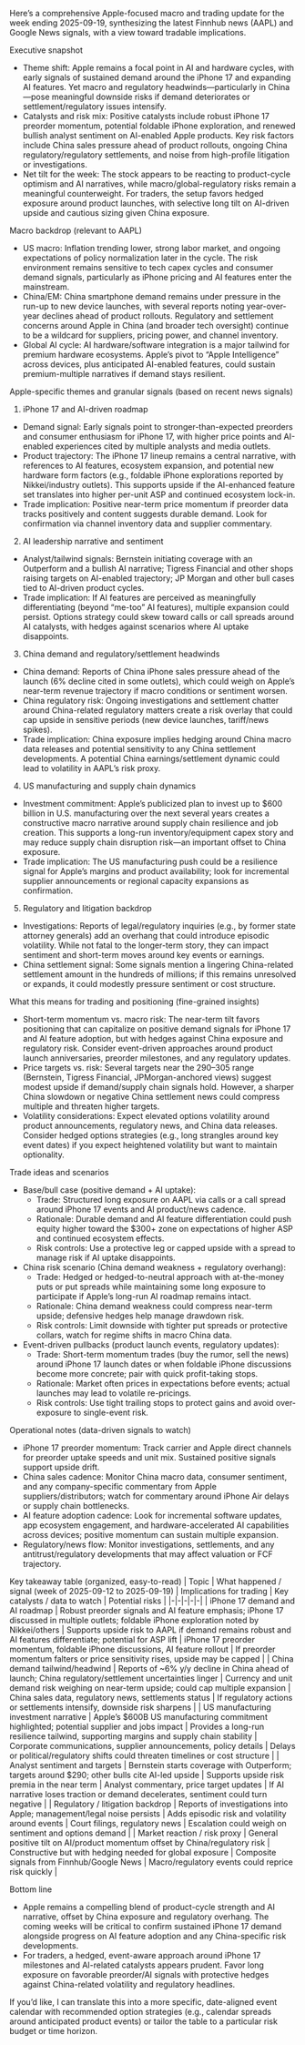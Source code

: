 Here’s a comprehensive Apple-focused macro and trading update for the week ending 2025-09-19, synthesizing the latest Finnhub news (AAPL) and Google News signals, with a view toward tradable implications.

Executive snapshot
- Theme shift: Apple remains a focal point in AI and hardware cycles, with early signals of sustained demand around the iPhone 17 and expanding AI features. Yet macro and regulatory headwinds—particularly in China—pose meaningful downside risks if demand deteriorates or settlement/regulatory issues intensify.
- Catalysts and risk mix: Positive catalysts include robust iPhone 17 preorder momentum, potential foldable iPhone exploration, and renewed bullish analyst sentiment on AI-enabled Apple products. Key risk factors include China sales pressure ahead of product rollouts, ongoing China regulatory/regulatory settlements, and noise from high-profile litigation or investigations.
- Net tilt for the week: The stock appears to be reacting to product-cycle optimism and AI narratives, while macro/global-regulatory risks remain a meaningful counterweight. For traders, the setup favors hedged exposure around product launches, with selective long tilt on AI-driven upside and cautious sizing given China exposure.

Macro backdrop (relevant to AAPL)
- US macro: Inflation trending lower, strong labor market, and ongoing expectations of policy normalization later in the cycle. The risk environment remains sensitive to tech capex cycles and consumer demand signals, particularly as iPhone pricing and AI features enter the mainstream.
- China/EM: China smartphone demand remains under pressure in the run-up to new device launches, with several reports noting year-over-year declines ahead of product rollouts. Regulatory and settlement concerns around Apple in China (and broader tech oversight) continue to be a wildcard for suppliers, pricing power, and channel inventory.
- Global AI cycle: AI hardware/software integration is a major tailwind for premium hardware ecosystems. Apple’s pivot to “Apple Intelligence” across devices, plus anticipated AI-enabled features, could sustain premium-multiple narratives if demand stays resilient.

Apple-specific themes and granular signals (based on recent news signals)
1) iPhone 17 and AI-driven roadmap
- Demand signal: Early signals point to stronger-than-expected preorders and consumer enthusiasm for iPhone 17, with higher price points and AI-enabled experiences cited by multiple analysts and media outlets.
- Product trajectory: The iPhone 17 lineup remains a central narrative, with references to AI features, ecosystem expansion, and potential new hardware form factors (e.g., foldable iPhone explorations reported by Nikkei/industry outlets). This supports upside if the AI-enhanced feature set translates into higher per-unit ASP and continued ecosystem lock-in.
- Trade implication: Positive near-term price momentum if preorder data tracks positively and content suggests durable demand. Look for confirmation via channel inventory data and supplier commentary.

2) AI leadership narrative and sentiment
- Analyst/tailwind signals: Bernstein initiating coverage with an Outperform and a bullish AI narrative; Tigress Financial and other shops raising targets on AI-enabled trajectory; JP Morgan and other bull cases tied to AI-driven product cycles.
- Trade implication: If AI features are perceived as meaningfully differentiating (beyond “me-too” AI features), multiple expansion could persist. Options strategy could skew toward calls or call spreads around AI catalysts, with hedges against scenarios where AI uptake disappoints.

3) China demand and regulatory/settlement headwinds
- China demand: Reports of China iPhone sales pressure ahead of the launch (6% decline cited in some outlets), which could weigh on Apple’s near-term revenue trajectory if macro conditions or sentiment worsen.
- China regulatory risk: Ongoing investigations and settlement chatter around China-related regulatory matters create a risk overlay that could cap upside in sensitive periods (new device launches, tariff/news spikes).
- Trade implication: China exposure implies hedging around China macro data releases and potential sensitivity to any China settlement developments. A potential China earnings/settlement dynamic could lead to volatility in AAPL’s risk proxy.

4) US manufacturing and supply chain dynamics
- Investment commitment: Apple’s publicized plan to invest up to $600 billion in U.S. manufacturing over the next several years creates a constructive macro narrative around supply chain resilience and job creation. This supports a long-run inventory/equipment capex story and may reduce supply chain disruption risk—an important offset to China exposure.
- Trade implication: The US manufacturing push could be a resilience signal for Apple’s margins and product availability; look for incremental supplier announcements or regional capacity expansions as confirmation.

5) Regulatory and litigation backdrop
- Investigations: Reports of legal/regulatory inquiries (e.g., by former state attorney generals) add an overhang that could introduce episodic volatility. While not fatal to the longer-term story, they can impact sentiment and short-term moves around key events or earnings.
- China settlement signal: Some signals mention a lingering China-related settlement amount in the hundreds of millions; if this remains unresolved or expands, it could modestly pressure sentiment or cost structure.

What this means for trading and positioning (fine-grained insights)
- Short-term momentum vs. macro risk: The near-term tilt favors positioning that can capitalize on positive demand signals for iPhone 17 and AI feature adoption, but with hedges against China exposure and regulatory risk. Consider event-driven approaches around product launch anniversaries, preorder milestones, and any regulatory updates.
- Price targets vs. risk: Several targets near the $290–$305 range (Bernstein, Tigress Financial, JPMorgan-anchored views) suggest modest upside if demand/supply chain signals hold. However, a sharper China slowdown or negative China settlement news could compress multiple and threaten higher targets.
- Volatility considerations: Expect elevated options volatility around product announcements, regulatory news, and China data releases. Consider hedged options strategies (e.g., long strangles around key event dates) if you expect heightened volatility but want to maintain optionality.

Trade ideas and scenarios
- Base/bull case (positive demand + AI uptake):
  - Trade: Structured long exposure on AAPL via calls or a call spread around iPhone 17 events and AI product/news cadence.
  - Rationale: Durable demand and AI feature differentiation could push equity higher toward the $300+ zone on expectations of higher ASP and continued ecosystem effects.
  - Risk controls: Use a protective leg or capped upside with a spread to manage risk if AI uptake disappoints.
- China risk scenario (China demand weakness + regulatory overhang):
  - Trade: Hedged or hedged-to-neutral approach with at-the-money puts or put spreads while maintaining some long exposure to participate if Apple’s long-run AI roadmap remains intact.
  - Rationale: China demand weakness could compress near-term upside; defensive hedges help manage drawdown risk.
  - Risk controls: Limit downside with tighter put spreads or protective collars, watch for regime shifts in macro China data.
- Event-driven pullbacks (product launch events, regulatory updates):
  - Trade: Short-term momentum trades (buy the rumor, sell the news) around iPhone 17 launch dates or when foldable iPhone discussions become more concrete; pair with quick profit-taking stops.
  - Rationale: Market often prices in expectations before events; actual launches may lead to volatile re-pricings.
  - Risk controls: Use tight trailing stops to protect gains and avoid over-exposure to single-event risk.

Operational notes (data-driven signals to watch)
- iPhone 17 preorder momentum: Track carrier and Apple direct channels for preorder uptake speeds and unit mix. Sustained positive signals support upside drift.
- China sales cadence: Monitor China macro data, consumer sentiment, and any company-specific commentary from Apple suppliers/distributors; watch for commentary around iPhone Air delays or supply chain bottlenecks.
- AI feature adoption cadence: Look for incremental software updates, app ecosystem engagement, and hardware-accelerated AI capabilities across devices; positive momentum can sustain multiple expansion.
- Regulatory/news flow: Monitor investigations, settlements, and any antitrust/regulatory developments that may affect valuation or FCF trajectory.

Key takeaway table (organized, easy-to-read)
| Topic | What happened / signal (week of 2025-09-12 to 2025-09-19) | Implications for trading | Key catalysts / data to watch | Potential risks |
|-|-|-|-|-|
| iPhone 17 demand and AI roadmap | Robust preorder signals and AI feature emphasis; iPhone 17 discussed in multiple outlets; foldable iPhone exploration noted by Nikkei/others | Supports upside risk to AAPL if demand remains robust and AI features differentiate; potential for ASP lift | iPhone 17 preorder momentum, foldable iPhone discussions, AI feature rollout | If preorder momentum falters or price sensitivity rises, upside may be capped |
| China demand tailwind/headwind | Reports of ~6% y/y decline in China ahead of launch; China regulatory/settlement uncertainties linger | Currency and unit demand risk weighing on near-term upside; could cap multiple expansion | China sales data, regulatory news, settlements status | If regulatory actions or settlements intensify, downside risk sharpens |
| US manufacturing investment narrative | Apple’s $600B US manufacturing commitment highlighted; potential supplier and jobs impact | Provides a long-run resilience tailwind, supporting margins and supply chain stability | Corporate communications, supplier announcements, policy details | Delays or political/regulatory shifts could threaten timelines or cost structure |
| Analyst sentiment and targets | Bernstein starts coverage with Outperform; targets around $290; other bulls cite AI-led upside | Supports upside risk premia in the near term | Analyst commentary, price target updates | If AI narrative loses traction or demand decelerates, sentiment could turn negative |
| Regulatory / litigation backdrop | Reports of investigations into Apple; management/legal noise persists | Adds episodic risk and volatility around events | Court filings, regulatory news | Escalation could weigh on sentiment and options demand |
| Market reaction / risk proxy | General positive tilt on AI/product momentum offset by China/regulatory risk | Constructive but with hedging needed for global exposure | Composite signals from Finnhub/Google News | Macro/regulatory events could reprice risk quickly |

Bottom line
- Apple remains a compelling blend of product-cycle strength and AI narrative, offset by China exposure and regulatory overhang. The coming weeks will be critical to confirm sustained iPhone 17 demand alongside progress on AI feature adoption and any China-specific risk developments.
- For traders, a hedged, event-aware approach around iPhone 17 milestones and AI-related catalysts appears prudent. Favor long exposure on favorable preorder/AI signals with protective hedges against China-related volatility and regulatory headlines.

If you’d like, I can translate this into a more specific, date-aligned event calendar with recommended option strategies (e.g., calendar spreads around anticipated product events) or tailor the table to a particular risk budget or time horizon.